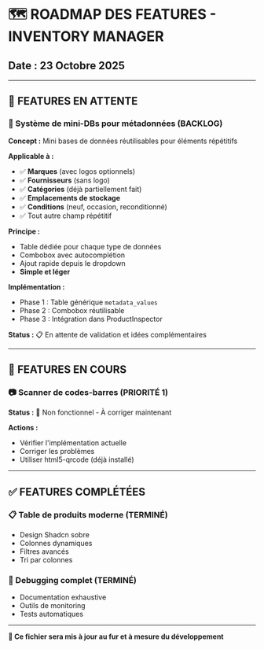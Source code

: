 # 🗺️ ROADMAP DES FEATURES - INVENTORY MANAGER

## Date : 23 Octobre 2025

---

## 📌 FEATURES EN ATTENTE

### 🏢 Système de mini-DBs pour métadonnées (BACKLOG)

**Concept :** Mini bases de données réutilisables pour éléments répétitifs

**Applicable à :**
- ✅ **Marques** (avec logos optionnels)
- ✅ **Fournisseurs** (sans logo)
- ✅ **Catégories** (déjà partiellement fait)
- ✅ **Emplacements de stockage**
- ✅ **Conditions** (neuf, occasion, reconditionné)
- ✅ Tout autre champ répétitif

**Principe :**
- Table dédiée pour chaque type de données
- Combobox avec autocomplétion
- Ajout rapide depuis le dropdown
- **Simple et léger**

**Implémentation :**
- Phase 1 : Table générique `metadata_values`
- Phase 2 : Combobox réutilisable
- Phase 3 : Intégration dans ProductInspector

**Status :** 📋 En attente de validation et idées complémentaires

---

## 🎯 FEATURES EN COURS

### 📷 Scanner de codes-barres (PRIORITÉ 1)

**Status :** 🔴 Non fonctionnel - À corriger maintenant

**Actions :**
- Vérifier l'implémentation actuelle
- Corriger les problèmes
- Utiliser html5-qrcode (déjà installé)

---

## ✅ FEATURES COMPLÉTÉES

### 📋 Table de produits moderne (TERMINÉ)
- Design Shadcn sobre
- Colonnes dynamiques
- Filtres avancés
- Tri par colonnes

### 🔧 Debugging complet (TERMINÉ)
- Documentation exhaustive
- Outils de monitoring
- Tests automatiques

---

**📝 Ce fichier sera mis à jour au fur et à mesure du développement**

